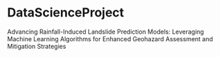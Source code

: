 # DataScienceProject

Advancing Rainfall-Induced Landslide Prediction Models: Leveraging Machine Learning Algorithms for Enhanced Geohazard Assessment and Mitigation Strategies
